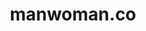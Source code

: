---
# GLOBAL 
layout: post
title: manwoman.co
seo_title:  SEO manwoman.co
seo_description: |-
  META manwoman.co
visibility_in_menu: false
position_in_menu: 0
cta_in_menu: false
cta_in_menu_text:
show_contact_in_footer: true

# CASESTUDY layout
intro: 
  title:
  content: |-
    Brak
Screens:
  mobile:
  desktop:
colors:
  main: FAE129
  devices_border: FFFFFF
company: manwoman.com
company_logo: /uploads/logo-manwoman.svg
testimonial_on_index: true
casestudy_on_index: false
cta: Przeczytaj o sukcesie
customer_opinion:
  person: Robert Niechciał
  position: CEO
  photo: /uploads/robert-niechcial.jpg
  quotation: 
  quotation_small: |-
    Komunikacja od samego początku przebiegała bardzo sprawnie. Nowoczesne i funkcjonalne rozwiązania zaproponowane przez Projets zostały dopasowane do naszych wszystkich oczekiwań.
  promoted: true
---